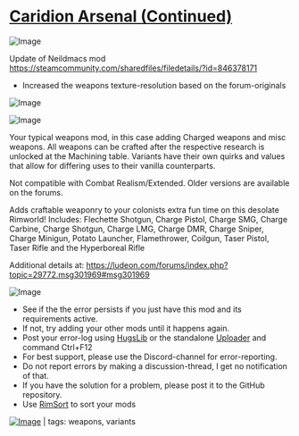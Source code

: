 # [Caridion Arsenal (Continued)](https://steamcommunity.com/sharedfiles/filedetails/?id=2332908273)

![Image](https://i.imgur.com/buuPQel.png)

Update of Neildmacs mod
https://steamcommunity.com/sharedfiles/filedetails/?id=846378171

- Increased the weapons texture-resolution based on the forum-originals

![Image](https://i.imgur.com/pufA0kM.png)
	
![Image](https://i.imgur.com/Z4GOv8H.png)

Your typical weapons mod, in this case adding Charged weapons and misc weapons. All weapons can be crafted after the respective research is unlocked at the Machining table. Variants have their own quirks and values that allow for differing uses to their vanilla counterparts.

Not compatible with Combat Realism/Extended. Older versions are available on the forums.

Adds craftable weaponry to your colonists extra fun time on this desolate Rimworld! Includes: Flechette Shotgun, Charge Pistol, Charge SMG, Charge Carbine, Charge Shotgun, Charge LMG, Charge DMR, Charge Sniper, Charge Minigun, Potato Launcher, Flamethrower, Coilgun, Taser Pistol, Taser Rifle and the Hyperboreal Rifle


Additional details at: https://ludeon.com/forums/index.php?topic=29772.msg301969#msg301969

![Image](https://i.imgur.com/PwoNOj4.png)



-  See if the the error persists if you just have this mod and its requirements active.
-  If not, try adding your other mods until it happens again.
-  Post your error-log using [HugsLib](https://steamcommunity.com/workshop/filedetails/?id=818773962) or the standalone [Uploader](https://steamcommunity.com/sharedfiles/filedetails/?id=2873415404) and command Ctrl+F12
-  For best support, please use the Discord-channel for error-reporting.
-  Do not report errors by making a discussion-thread, I get no notification of that.
-  If you have the solution for a problem, please post it to the GitHub repository.
-  Use [RimSort](https://github.com/RimSort/RimSort/releases/latest) to sort your mods

 

[![Image](https://img.shields.io/github/v/release/emipa606/CaridionArsenal?label=latest%20version&style=plastic&color=9f1111&labelColor=black)](https://steamcommunity.com/sharedfiles/filedetails/changelog/2332908273) | tags: weapons,  variants
